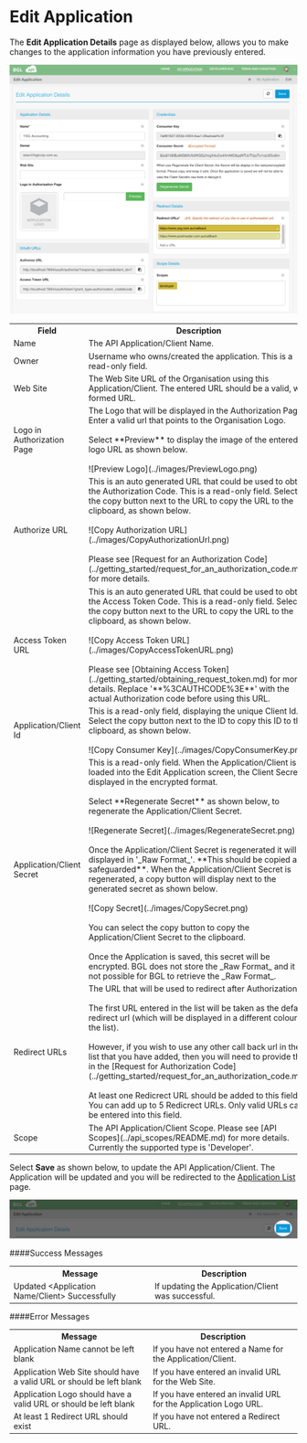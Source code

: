 # Edit Application

The **Edit Application Details** page as displayed below, allows you to make changes to the application information you have previously entered.

![Edit Application](../images/EditApplication.png)

<table>
    <tr>
        <th>Field</th>
        <th>Description</th>
        <th>Required</th>
    </tr>
    <tr>
        <td><a name="applicationName">Name</a></td>
        <td>The API Application/Client Name.</td>
        <td>Yes</td>
    </tr>
    <tr>
        <td><a name="applicationOwner">Owner</a></td>
        <td>Username who owns/created the application.  This is a read-only field.</td>
        <td>Yes</td>
    </tr>
    <tr>
        <td><a name="applicationWebsite">Web Site</a></td>
        <td>The Web Site URL of the Organisation using this Application/Client.  The entered URL should be a valid, well formed URL.</td>
        <td>No</td>
    </tr>
    <tr>
        <td><a name="applicationLogo">Logo in Authorization Page</a></td>
        <td>The Logo that will be displayed in the Authorization Page.  Enter a valid url that points to the Organisation Logo.  <br><br>Select **Preview** to display the image of the entered logo URL as shown below.
        <br><br>
        ![Preview Logo](../images/PreviewLogo.png)
        </td>
        <td>No</td>
    </tr>
    <tr>
        <td><a name="applicationAuthURL">Authorize URL</a></td>
        <td>This is an auto generated URL that could be used to obtain the Authorization Code. This is a read-only field.  Select the copy button next to the URL to copy the URL to the clipboard, as shown below.
        <br><br>
        ![Copy Authorization URL](../images/CopyAuthorizationUrl.png)
        <br><br>Please see [Request for an Authorization Code](../getting_started/request_for_an_authorization_code.md) for more details.  </td>
        <td>No</td>
    </tr>
    <tr>
        <td><a name="applicationAccessTokenURL">Access Token URL</a></td>
        <td>This is an auto generated URL that could be used to obtain the Access Token Code.  This is a read-only field. Select the copy button next to the URL to copy the URL to the clipboard, as shown below.  <br><br>
        ![Copy Access Token URL](../images/CopyAccessTokenURL.png)
        <br><br>Please see [Obtaining Access Token](../getting_started/obtaining_request_token.md) for more details.  Replace '**%3CAUTHCODE%3E**' with the actual Authorization code before using this URL.  </td>
        <td>No</td>
    </tr>
    <tr>
        <td><a name="applicationClientId">Application/Client Id</a></td>
        <td>This is a read-only field, displaying the unique Client Id. Select the copy button next to the ID to copy this ID to the clipboard, as shown below.  <br><br>
        ![Copy Consumer Key](../images/CopyConsumerKey.png)</td>
        <td>Yes</td>
    </tr>
    <tr>
        <td><a name="applicationClientSecret">Application/Client Secret</a></td>
        <td>This is a read-only field.  When the Application/Client is loaded into the Edit Application screen, the Client Secret is displayed in the encrypted format.
        <br><br>Select **Regenerate Secret** as shown below, to regenerate the Application/Client Secret.
        <br><br>
        ![Regenerate Secret](../images/RegenerateSecret.png)
        <br><br>
        Once the Application/Client Secret is regenerated it will be displayed in '_Raw Format_'.  **This should be copied and safeguarded**. When the Application/Client Secret is regenerated, a copy button will display next to the generated secret as shown below.<br><br>
        ![Copy Secret](../images/CopySecret.png)
        <br><br>
        You can select the copy button to copy the Application/Client Secret to the clipboard.
        <br><br>Once the Application is saved, this secret will be encrypted. BGL does not store the _Raw Format_ and it is not possible for BGL to retrieve the _Raw Format_.  </td>
        <td>Yes</td>
    </tr>
    <tr>
        <td><a name="applicationRedirectURL">Redirect URLs</a></td>
        <td>The URL that will be used to redirect after Authorization.  <br><br>The first URL entered in the list will be taken as the default redirect url (which will be displayed in a different colour in the list).  <br><br>However, if you wish to use any other call back url in the list that you have added, then you will need to provide this in the [Request for Authorization Code](../getting_started/request_for_an_authorization_code.md).  <br><br>At least one Redicrect URL should be added to this field.  You can add up to 5 Redicrect URLs.  Only valid URLs can be entered into this field.</td>
        <td>Yes</td>
    </tr>
    <tr>
        <td><a name="applicationScope">Scope</a></td>
        <td>The API Application/Client Scope. Please see [API Scopes](../api_scopes/README.md) for more details.  Currently the supported type is 'Developer'.</td>
        <td>Yes</td>
    </tr>
</table>

Select **Save** as shown below, to update the API Application/Client. The Application will be updated and you will be redirected to the  [Application List](list_application.md) page.

![Update Existing Application](../images/UpdateExistingApplication.png)


####Success Messages

<table>
    <tr>
        <th>Message</th>
        <th>Description</th>
    </tr>
    <tr>
        <td>Updated &lt;Application Name/Client&gt; Successfully</td>
        <td>If updating the Application/Client was successful.</td>
    </tr>
</table>


####Error Messages

<table>
    <tr>
        <th>Message</th>
        <th>Description</th>
    </tr>
    <tr>
        <td>Application Name cannot be left blank</td>
        <td>If you have not entered a Name for the Application/Client.</td>
    </tr>
    <tr>
        <td>Application Web Site should have a valid URL or should be left blank</td>
        <td>If you have entered an invalid URL for the Web Site.</td>
    </tr>
    <tr>
        <td>Application Logo should have a valid URL or should be left blank</td>
        <td>If you have entered an invalid URL for the Application Logo URL.</td>
    </tr>
    <tr>
        <td>At least 1 Redirect URL should exist</td>
        <td>If you have not entered a Redirect URL.</td>
    </tr>
</table>
